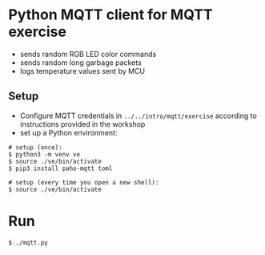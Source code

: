 # Python MQTT client for MQTT exercise
- sends random RGB LED color commands
- sends random long garbage packets
- logs temperature values sent by MCU

## Setup
- Configure MQTT credentials in `../../intro/mqtt/exercise` according to instructions provided in the workshop
- set up a Python environment:

```shell
# setup (once):
$ python3 -m venv ve
$ source ./ve/bin/activate
$ pip3 install paho-mqtt toml

# setup (every time you open a new shell):
$ source ./ve/bin/activate
```

# Run
```shell
$ ./mqtt.py
```
